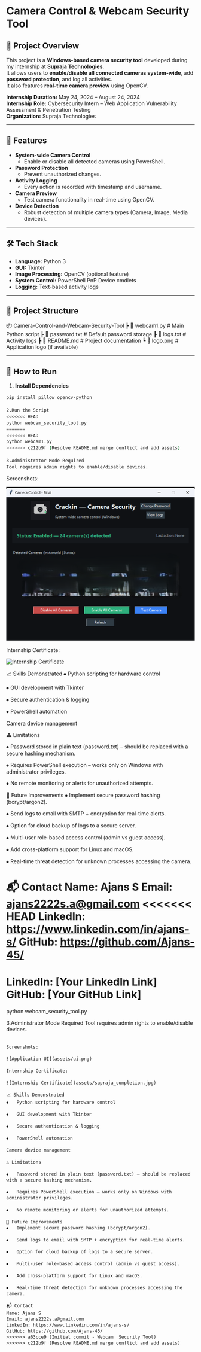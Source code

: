 # Camera Control & Webcam Security Tool

## 📌 Project Overview
This project is a **Windows-based camera security tool** developed during my internship at **Supraja Technologies**.  
It allows users to **enable/disable all connected cameras system-wide**, add **password protection**, and log all activities.  
It also features **real-time camera preview** using OpenCV.

**Internship Duration:** May 24, 2024 – August 24, 2024  
**Internship Role:** Cybersecurity Intern – Web Application Vulnerability Assessment & Penetration Testing  
**Organization:** Supraja Technologies  

---

## 🎯 Features
- **System-wide Camera Control**
  - Enable or disable all detected cameras using PowerShell.
- **Password Protection**
  - Prevent unauthorized changes.
- **Activity Logging**
  - Every action is recorded with timestamp and username.
- **Camera Preview**
  - Test camera functionality in real-time using OpenCV.
- **Device Detection**
  - Robust detection of multiple camera types (Camera, Image, Media devices).

---

## 🛠️ Tech Stack
- **Language:** Python 3  
- **GUI:** Tkinter  
- **Image Processing:** OpenCV (optional feature)  
- **System Control:** PowerShell PnP Device cmdlets  
- **Logging:** Text-based activity logs  

---

## 📂 Project Structure
📦 Camera-Control-and-Webcam-Security-Tool
┣ 📜 webcam1.py # Main Python script
┣ 📜 password.txt # Default password storage
┣ 📜 logs.txt # Activity logs
┣ 📜 README.md # Project documentation
┗ 📜 logo.png # Application logo (if available)

---

## 🚀 How to Run
1. **Install Dependencies**
```bash
pip install pillow opencv-python

2.Run the Script
<<<<<<< HEAD
python webcam_security_tool.py
=======
<<<<<<< HEAD
python webcam1.py
>>>>>>> c212b9f (Resolve README.md merge conflict and add assets)

3.Administrator Mode Required
Tool requires admin rights to enable/disable devices.

```

Screenshots:

![Application UI](assets/ui.png)

Internship Certificate:

![Internship Certificate](assets/supraja_completeion.jpg)

📈 Skills Demonstrated
⦁	Python scripting for hardware control

⦁	GUI development with Tkinter

⦁	Secure authentication & logging

⦁	PowerShell automation

Camera device management

⚠️ Limitations

⦁	Password stored in plain text (password.txt) – should be replaced with a secure hashing mechanism.

⦁	Requires PowerShell execution – works only on Windows with administrator privileges.

⦁	No remote monitoring or alerts for unauthorized attempts.

🔮 Future Improvements
⦁	Implement secure password hashing (bcrypt/argon2).

⦁	Send logs to email with SMTP + encryption for real-time alerts.

⦁	Option for cloud backup of logs to a secure server.

⦁	Multi-user role-based access control (admin vs guest access).

⦁	Add cross-platform support for Linux and macOS.

⦁	Real-time threat detection for unknown processes accessing the camera.

📬 Contact
Name: Ajans S
Email: ajans2222s.a@gmail.com
<<<<<<< HEAD
LinkedIn: https://www.linkedin.com/in/ajans-s/
GitHub: https://github.com/Ajans-45/
=======
LinkedIn: [Your LinkedIn Link]
GitHub: [Your GitHub Link]
=======
python webcam_security_tool.py

3.Administrator Mode Required
Tool requires admin rights to enable/disable devices.

```

Screenshots:

![Application UI](assets/ui.png)

Internship Certificate:

![Internship Certificate](assets/supraja_completion.jpg)

📈 Skills Demonstrated
⦁	Python scripting for hardware control

⦁	GUI development with Tkinter

⦁	Secure authentication & logging

⦁	PowerShell automation

Camera device management

⚠️ Limitations

⦁	Password stored in plain text (password.txt) – should be replaced with a secure hashing mechanism.

⦁	Requires PowerShell execution – works only on Windows with administrator privileges.

⦁	No remote monitoring or alerts for unauthorized attempts.

🔮 Future Improvements
⦁	Implement secure password hashing (bcrypt/argon2).

⦁	Send logs to email with SMTP + encryption for real-time alerts.

⦁	Option for cloud backup of logs to a secure server.

⦁	Multi-user role-based access control (admin vs guest access).

⦁	Add cross-platform support for Linux and macOS.

⦁	Real-time threat detection for unknown processes accessing the camera.

📬 Contact
Name: Ajans S
Email: ajans2222s.a@gmail.com
LinkedIn: https://www.linkedin.com/in/ajans-s/
GitHub: https://github.com/Ajans-45/
>>>>>>> a63cce9 (Initial commit - Webcam  Security Tool)
>>>>>>> c212b9f (Resolve README.md merge conflict and add assets)
